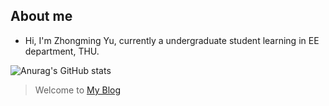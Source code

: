 ## About me
* Hi, I'm Zhongming Yu, currently a undergraduate student learning in EE department, THU.

![Anurag's GitHub stats](https://github-readme-stats.vercel.app/api?username=fishmingyu&show_icons=true&theme=radical)

> Welcome to [My Blog](fishmingyu.github.io)